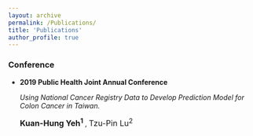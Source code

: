 ```yaml
---
layout: archive
permalink: /Publications/
title: 'Publications'
author_profile: true
---
```

### Conference
* **2019 Public Health Joint Annual Conference** <br>

  *Using National Cancer Registry Data to Develop Prediction Model for Colon Cancer in Taiwan.*
  
   **<font size="3"> Kuan-Hung Yeh<sup>1</sup> </font>**, <font size="3"> Tzu-Pin Lu<sup>2</sup> </font>
